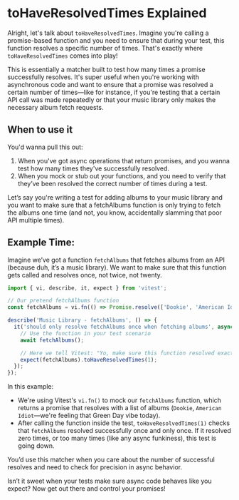# toHaveResolvedTimes Explained

Alright, let's talk about `toHaveResolvedTimes`. Imagine you're calling a promise-based function and you need to ensure that during your test, this function resolves a specific number of times. That's exactly where `toHaveResolvedTimes` comes into play!

This is essentially a matcher built to test how many times a promise successfully resolves. It's super useful when you're working with asynchronous code and want to ensure that a promise was resolved a certain number of times—like for instance, if you're testing that a certain API call was made repeatedly or that your music library only makes the necessary album fetch requests.

## When to use it

You'd wanna pull this out:

1. When you've got async operations that return promises, and you wanna test how many times they've successfully resolved.
2. When you mock or stub out your functions, and you need to verify that they’ve been resolved the correct number of times during a test.

Let’s say you're writing a test for adding albums to your music library and you want to make sure that a fetchAlbums function is only trying to fetch the albums one time (and not, you know, accidentally slamming that poor API multiple times).

## Example Time:

Imagine we’ve got a function `fetchAlbums` that fetches albums from an API (because duh, it’s a music library). We want to make sure that this function gets called and resolves once, not twice, not twenty.

```javascript
import { vi, describe, it, expect } from 'vitest';

// Our pretend fetchAlbums function
const fetchAlbums = vi.fn(() => Promise.resolve(['Dookie', 'American Idiot']));

describe('Music Library - fetchAlbums', () => {
  it('should only resolve fetchAlbums once when fetching albums', async () => {
    // Use the function in your test scenario
    await fetchAlbums();

    // Here we tell Vitest: "Yo, make sure this function resolved exactly ONCE."
    expect(fetchAlbums).toHaveResolvedTimes(1);
  });
});
```

In this example:

- We're using Vitest's `vi.fn()` to mock our `fetchAlbums` function, which returns a promise that resolves with a list of albums (`Dookie`, `American Idiot`—we're feeling that Green Day vibe today).
- After calling the function inside the test, `toHaveResolvedTimes(1)` checks that `fetchAlbums` resolved successfully once and only once. If it resolved zero times, or too many times (like any async funkiness), this test is going down.

You’d use this matcher when you care about the number of successful resolves and need to check for precision in async behavior.

Isn’t it sweet when your tests make sure async code behaves like you expect? Now get out there and control your promises!
